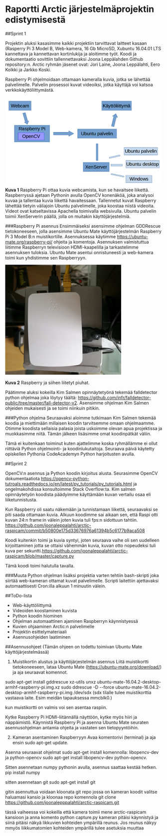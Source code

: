 # Raportti Arctic järjestelmäprojektin edistymisestä

##Sprint 1

Projektin aluksi kasasimme kaikki projektiin tarvittavat laitteet kasaan (Rasperry Pi 3 Model B, Web-kamera, 16 Gb MicroSD, Xubuntu 16.04.01 LTS kannettava ja kannettavan kortinlukija ja aloitimme työt. Koodi ja dokumentaatio sovittiin tallennettavaksi Joona Leppälahden Github repository:n. Arctic ryhmän jäsenet ovat: Jori Laine, Joona Leppälahti, Eero Kolkki ja Jarkko Koski.

Raspberry Pi ohjelmoidaan ottamaan kameralla kuvia, jotka se lähettää palvelimelle. Palvelin prosessoi kuvat videoiksi, jotka käyttäjä voi katsoa verkkokäyttöliittymästä. 

![alt text](https://github.com/joonaleppalahti/arctic-raspicam/blob/master/images/kaavio.png "Infrastruktuurikaavio")
**Kuva 1** Raspberry Pi ottaa kuvia webcamista, kun se havaitsee liikettä. Raspberryssä ajetaan Pythonin avulla OpenCV konenäköä, joka analysoi kuvaa ja tallentaa kuvia liikettä havaitessaan. Tallennetut kuvat Raspberry lähettää tietyin väliajoin Ubuntu palvelimelle, joka koostaa niistä videoita. Videot ovat katseltavissa Apachella toimivalla websivulla. Ubuntu palvelin toimii XenServerin päällä, jolla on muitakin käyttöjärjestelmiä.

###Raspberry Pi asennus
Ensimmäiseksi asensimme ohjelman GDDRescue tietokoneeseen, jolla asensimme Ubuntu Mate käyttöjärjestelmän Raspberry Pi 3 Model B:n muistikortille. Asennuksessa käytimme https://ubuntu-mate.org/raspberry-pi/ ohjeita ja komentoja. Asennuksen valmistuttua liitimme Raspberryn televisioon HDMI-kaapelilla ja tarkastelimme asennuksen tuloksia. Ubuntu Mate asentui onnistuneesti ja web-kamera toimi kun yhdistimme sen Raspberryyn.

![alt text](https://github.com/joonaleppalahti/arctic-raspicam/blob/master/images/raspi.png "Raspberry Pi")

**Kuva 2** Raspberry ja siihen liitetyt piuhat.

Päätimme aluksi kokeilla Kim Salmen opinnäytetyönä tekemää falldetector python ohjelmaa joka löytyy täältä: https://github.com/infr/falldetector-public/tree/master/fall-detector-v2. Asensimme ohjelman Kim Salmen ohjeiden mukaisesti ja se toimi niinkuin pitikin. 

###Python ohjelma
Seuraavaksi aloimme tutkimaan Kim Salmen tekemää koodia ja miettimään millaisen koodin tarvitsemme omaan ohjelmaamme. Otimme koodista sellaisia palasia joista uskoimme olevan apua projektissa ja muokkasimme niitä. Tämän jälkeen lisäsimme omat koodinpätkät väliin. 

Tämä ei kuitenkaan toiminut kuten ajattelimme koska ryhmällämme ei ollut riittäviä Python ohjelmointi- ja koodinlukutaitoja. Seuraava päivä käytetty opiskellen Pythonia CodeAcademyn Python harjoitusten avulla.

##Sprint 2

OpenCV:n asennus ja Python koodin kirjoitus alusta. Seurasimme OpenCV dokumentaatiota https://opencv-python-tutroals.readthedocs.io/en/latest/py_tutorials/py_tutorials.html ja ongelmakohdissa konsultoimme Stack Overflow:ta. Kim salmen opinnäytetyön koodista päädyimme käyttämään kuvan vertailu osaa eli liiketunnistusta. 

Kun Raspberry oli saatu näkemään ja tunnistamaan liikettä, seuraavaksi se piti saada ottamaan kuvia. Alkuun koodimme sai aikaan sen, että Raspi otti kuvan 24:n frame:in välein joten kuvia tuli fps:n sidottuun tahtiin. https://github.com/joonaleppalahti/arctic-raspicam/commit/b50800e175d33676976a61394b5c6177b9aca508

Koodi kuitenkin toimi ja kuvia syntyi, joten seuraava vaihe oli sen uudelleen kirjoittaminen jotta se ottaisi vähemmän kuvia, kuvan otto nopeudeksi tuli kuva per sekuntti.https://github.com/joonaleppalahti/arctic-raspicam/blob/master/capture.py

Tämä koodi toimi halutulla tavalla.

###Muuta
Python ohjelman lisäksi projektia varten tehtiin bash-skripti joka siirtää web-kameran ottamat kuvat palvelimelle. Scripti laitettiin ajettavaksi automaattisesti Cron:illa alkuun 1 minuutin välein.

##ToDo-lista
* Web-käyttöliittymä
* Videoiden koostaminen kuvista
* Python koodin hiominen
* Ohjelman automaattinen ajaminen Raspberryn käynnistyessä
* Kuvien ohjaaminen Arctic:n palvelimelle
* Projektin esittelymateriaali
* Asennusohjeiden laatiminen

##Asennusohjeet (Tämän ohjeen on todettu toimivan Ubuntu Mate käyttöjärjestelmässä)
1. Muistikortin alustus ja käyttöjärjestelmän asennus
Liitä muistikortti tietokoneeseen, lataa Ubuntu Mate (https://ubuntu-mate.org/download/) ja aja seuraavat komennot.

sudo apt-get install gddrescue xz-utils
unxz ubuntu-mate-16.04.2-desktop-armhf-raspberry-pi.img.xz
sudo ddrescue -D --force ubuntu-mate-16.04.2-desktop-armhf-raspberry-pi.img /dev/sdx 
(sdx tilalle tulee muistikorttia vastaava laite. Esim meidän tapauksessa mmcblk0.)

kun muistikortti on valmis voi sen asentaa raspiin.

Kytke Raspberry Pi HDMI-liitännällä näyttöön, kytke myös hiiri ja näppäimistö.
Käynnistä Raspberry Pi ja asenna Ubuntu Mate seuraten asennusohjelman antamia ohjeita ja vastaten sen tietopyyntöihin.

2. Kameran asentaminen Raspberryyn 
Avaa komentorivi (terminal) ja aja ensin sudo apt-get update.

Asenna seuraavat ohjelmat sudo apt-get install komennolla: libopencv-dev ja python-opencv
sudo apt-get install libopencv-dev python-opencv.

Sitten asennetaan numpy pythonin avulla, asennus saattaa kestää hetken.
pip install numpy

sitten asennetaan git
sudo apt-get install git

gitin asennuttua voidaan kloonata git repo jossa on kameran koodit valitse haluamasi kansio ja kloonaa repo komennola
git clone https://github.com/joonalepppalahti/arctic-raspicam.git

tässä vaiheessa voi kokeilla että kamera toimii mene arctic-raspicam kansioon ja anna komento
python capture.py
kameran pitäisi käynnistyä ja siinä pitäisi näkyä likkuvien kohteiden ympärillä reunus. Jos reunus näkyy mmyös liikkumatomien kohteiden ympärillä tulee asetuksia muuttaa



